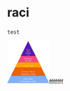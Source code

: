 

# raci




`test`




<img style="height:100px;" src="../../files/file_a6bc0511b877d3af.png">fffffff


